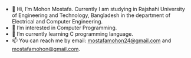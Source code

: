- 👋 Hi, I’m Mohon Mostafa. Currently I am studying in Rajshahi University of Engineering and Technology, Bangladesh in the department of Electrical and Computer Engineering. 
- 👀 I’m interested in Computer Programming.
- 🌱 I’m currently learning C programming language.
- 📫 You can reach me by email: mostafamohon24@gmail.com and mostafamohon@gmail.com.



